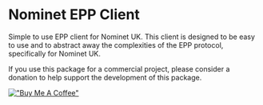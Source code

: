 # Nominet EPP Client
Simple to use EPP client for Nominet UK. This client is designed to be easy to use and to abstract away the complexities of the EPP protocol, specifically for Nominet UK.


If you use this package for a commercial project, please consider a donation to help support the development of this package.

[!["Buy Me A Coffee"](https://www.buymeacoffee.com/assets/img/custom_images/orange_img.png)](https://www.buymeacoffee.com/alexanderdownie)